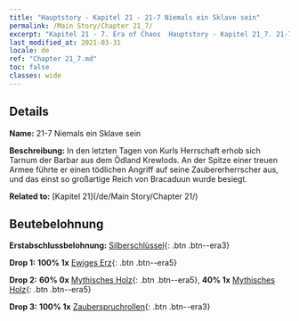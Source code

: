 ```yaml
---
title: "Hauptstory - Kapitel 21 - 21-7 Niemals ein Sklave sein"
permalink: /Main Story/Chapter 21_7/
excerpt: "Kapitel 21 - 7. Era of Chaos  Hauptstory - Kapitel 21_7. 21-7 Niemals ein Sklave sein"
last_modified_at: 2021-03-31
locale: de
ref: "Chapter 21_7.md"
toc: false
classes: wide
---
```


## Details

 **Name:** 21-7 Niemals ein Sklave sein

 **Beschreibung:** In den letzten Tagen von Kurls Herrschaft erhob sich Tarnum der Barbar aus dem Ödland Krewlods. An der Spitze einer treuen Armee führte er einen tödlichen Angriff auf seine Zaubererherrscher aus, und das einst so großartige Reich von Bracaduun wurde besiegt.

 **Related to:** [Kapitel 21](/de/Main Story/Chapter 21/)

## Beutebelohnung

 **Erstabschlussbelohnung:** [Silberschlüssel](/de/Items/con_693/){: .btn .btn--era3}

 **Drop 1:** **100% 1x** [Ewiges Erz](/de/Items/mat_68/){: .btn .btn--era5}

 **Drop 2:** **60% 0x** [Mythisches Holz](/de/Items/mat_62/){: .btn .btn--era5}, **40% 1x** [Mythisches Holz](/de/Items/mat_62/){: .btn .btn--era5}

 **Drop 3:** **100% 1x** [Zauberspruchrollen](/de/Items/con_694/){: .btn .btn--era3}


